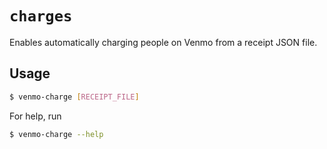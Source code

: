 # `charges`

Enables automatically charging people on Venmo from a receipt JSON file.

## Usage

```bash
$ venmo-charge [RECEIPT_FILE] 
```

For help, run
```bash
$ venmo-charge --help
```
